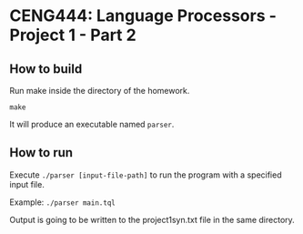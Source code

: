 # CENG444: Language Processors - Project 1 - Part 2

## How to build

Run make inside the directory of the homework.

```make```

It will produce an executable named `parser`.

## How to run

Execute `./parser [input-file-path]` to run the program with a specified input file.

Example: `./parser main.tql`

Output is going to be written to the project1syn.txt file in the same directory.

